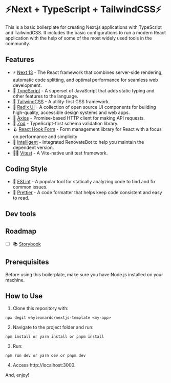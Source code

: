 # ⚡Next + TypeScript + TailwindCSS⚡

<!-- ![Banner](public/banner.png) -->

This is a basic boilerplate for creating Next.js applications with TypeScript and TailwindCSS. It includes the basic configurations to run a modern React application with the help of some of the most widely used tools in the community.

## Features

- ⚡️ [Next 13](https://reactjs.org/blog/2022/03/29/react-v18.html) - The React framework that combines server-side rendering, automatic code splitting, and optimal performance for seamless web development.
- 🦾 [TypeScript](https://www.typescriptlang.org/) - A superset of JavaScript that adds static typing and other features to the language.
- 🌈 [TailwindCSS](https://tailwindcss.com/) - A utility-first CSS framework.
- 🔨 [Radix UI](https://www.radix-ui.com/) - A collection of open source UI components for building high-quality, accessible design systems and web apps.
- 📡 [Axios](https://axios-http.com/) - Promise-based HTTP client for making API requests.
- 🧪 [Zod](https://github.com/vriad/zod) - TypeScript-first schema validation library.
- 🪝 [React Hook Form](https://react-hook-form.com/) - Form management library for React with a focus on performance and simplicity
- 🤖 [Intelligent](https://github.com/renovatebot/renovate) - Integrated RenovateBot to help you maintain the dependent version.
- 🧑‍🔬 [Vitest](https://vitest.netlify.app/) - A Vite-native unit test framework.

## Coding Style

- 🚦 [ESLint](https://eslint.org/) - A popular tool for statically analyzing code to find and fix common issues.
- 💄 [Prettier](https://prettier.io/) -  A code formatter that helps keep code consistent and easy to read.

## Dev tools


<!-- - 🔍 [Commitlint](https://commitlint.js.org/) - A tool for enforcing consistent commit message style and formatting.
- 🐶 [Husky](https://typicode.github.io/husky/#/) - A tool for easily adding Git hooks to your project. -->

## Roadmap

- [ ] 📚 [Storybook](https://storybook.js.org/)

## Prerequisites
Before using this boilerplate, make sure you have Node.js installed on your machine.

## How to Use

1. Clone this repository with:

```npx degit whyleonardo/nextjs-template <my-app>```

2. Navigate to the project folder and run:

```npm install or yarn install or pnpm install```

3. Run:

```npm run dev or yarn dev or pnpm dev```

4. Access http://localhost:3000.

And, enjoy!
